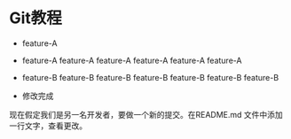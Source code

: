 # Git教程

- feature-A

- feature-A feature-A feature-A feature-A feature-A feature-A

- feature-B feature-B feature-B feature-B feature-B feature-B feature-B
- 修改完成

现在假定我们是另一名开发者，要做一个新的提交。在README.md 文件中添加一行文字，查看更改。